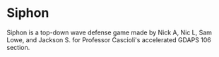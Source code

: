 # Siphon

Siphon is a top-down wave defense game made by Nick A, Nic L, Sam Lowe, and Jackson S. for Professor Cascioli's accelerated GDAPS 106 section.
